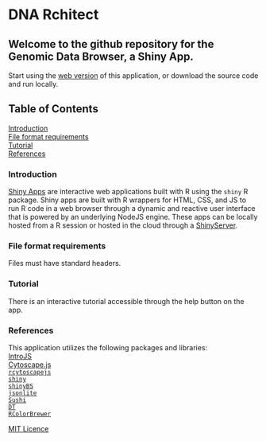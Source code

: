 # DNA Rchitect

## Welcome to the github repository for the Genomic Data Browser, a Shiny App. 
Start using the [web version](https://simongray.shinyapps.io/DNARchitect/) of this application, or download the source code and run locally. 

## Table of Contents
[Introduction](#introduction)<br>
[File format requirements](#file-format-requirements)<br>
[Tutorial](#tutorial)<br>
[References](#references)<br>

### Introduction
[Shiny Apps](https://shiny.rstudio.com/) are interactive web applications built with R using the `shiny` R package. Shiny apps are built with R wrappers for HTML, CSS, and JS to run R code in a web browser through a dynamic and reactive user interface that is powered by an underlying NodeJS engine. These apps can be locally hosted from a R session or hosted in the cloud through a [ShinyServer](http://www.shinyapps.io/).

### File format requirements
Files must have standard headers.

### Tutorial
There is an interactive tutorial accessible through the help button on the app.

### References
This application utilizes the following packages and libraries:<br>
[IntroJS](https://introjs.com/)<br> 
[Cytoscape.js](http://js.cytoscape.org/)<br>
[`rcytoscapejs`](https://github.com/cytoscape/r-cytoscape.js)<br>
[`shiny`](https://cran.r-project.org/web/packages/shiny/index.html)<br>
[`shinyBS`](https://cran.r-project.org/web/packages/shinyBS/index.html)<br>
[`jsonlite`](https://cran.r-project.org/web/packages/jsonlite/index.html)<br>
[`Sushi`](https://bioconductor.org/packages/release/bioc/html/Sushi.html)<br>
[`DT`](https://cran.r-project.org/web/packages/DT/index.html)<br>
[`RColorBrewer`](https://cran.r-project.org/web/packages/RColorBrewer/index.html)<br>

[MIT Licence](https://opensource.org/licenses/MIT)
